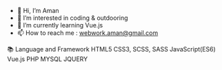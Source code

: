 - 👋 Hi, I’m Aman
- 👀 I’m interested in coding & outdooring
- 🌱 I’m currently learning Vue.js 
- 📫 How to reach me : webwork.aman@gmail.com

📚 Language and Framework
HTML5
CSS3, SCSS, SASS
JavaScript(ES6)
Vue.js
PHP
MYSQL
JQUERY

<!---
WebworkAman/WebworkAman is a ✨ special ✨ repository because its `README.md` (this file) appears on your GitHub profile.
You can click the Preview link to take a look at your changes.
--->
